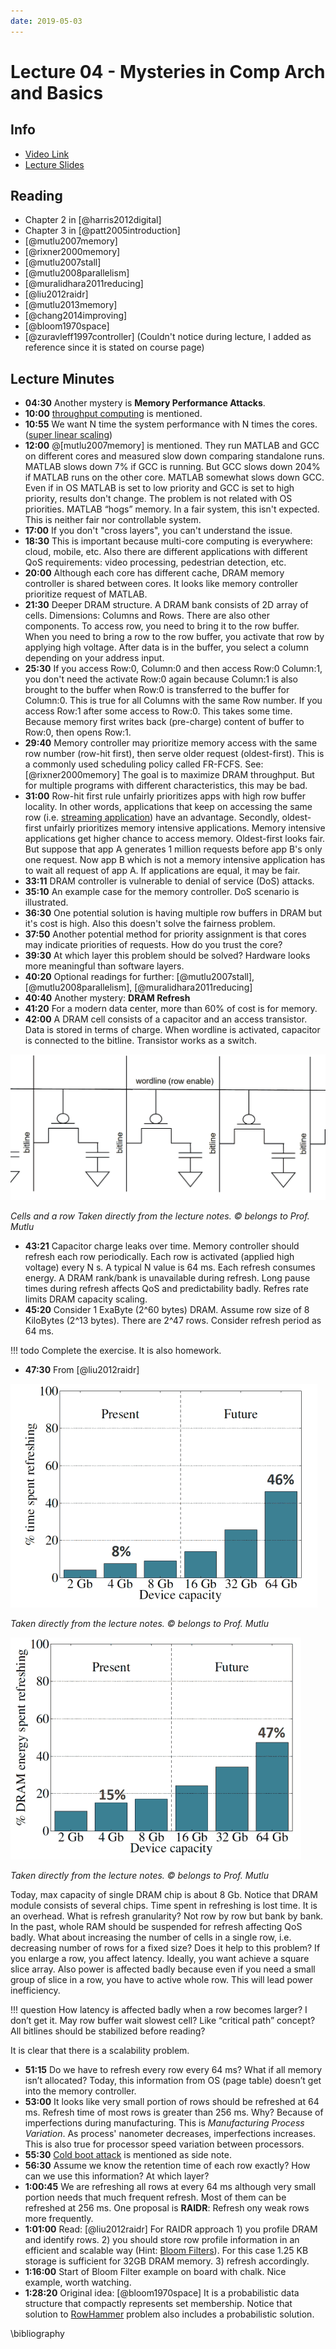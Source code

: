```yaml
---
date: 2019-05-03
---
```

# Lecture 04 - Mysteries in Comp Arch and Basics

## Info

* [Video Link](http://www.youtube.com/watch?v=WZeYoDkzAmc)
* [Lecture Slides](https://safari.ethz.ch/digitaltechnik/spring2018/lib/exe/fetch.php?media=onur-digitaldesign-2018-lecture4-mysteries-basics-afterlecture.pdf)

## Reading

* Chapter 2 in [@harris2012digital]
* Chapter 3 in [@patt2005introduction]
* [@mutlu2007memory]
* [@rixner2000memory]
* [@mutlu2007stall]
* [@mutlu2008parallelism]
* [@muralidhara2011reducing]
* [@liu2012raidr]
* [@mutlu2013memory]
* [@chang2014improving]
* [@bloom1970space]
* [@zuravleff1997controller] (Couldn't notice during lecture, I added as reference since it is stated on course page)

## Lecture Minutes

* **04:30** Another mystery is **Memory Performance Attacks**.
* **10:00** [throughput computing](../../../d/t/throughput-computing.md) is mentioned.
* **10:55** We want N time the system performance with N times the cores. ([super linear scaling](../../../d/s/super-linear-scaling.md))
* **12:00** @[mutlu2007memory] is mentioned. They run MATLAB and GCC on different cores and measured slow down comparing standalone runs. MATLAB slows down 7% if GCC is running. But GCC slows down 204% if MATLAB runs on the other core. MATLAB somewhat slows down GCC. Even if in OS MATLAB is set to low priority and GCC is set to high priority, results don't change. The problem is not related with OS priorities. MATLAB “hogs” memory. In a fair system, this isn't expected. This is neither fair nor controllable system.
* **17:00** If you don't "cross layers", you can't understand the issue.
* **18:30** This is important because multi-core computing is everywhere: cloud, mobile, etc. Also there are different applications with different QoS requirements: video processing, pedestrian detection, etc.
* **20:00** Although each core has different cache, DRAM memory controller is shared between cores. It looks like memory controller prioritize request of MATLAB.
* **21:30** Deeper DRAM structure. A DRAM bank consists of 2D array of cells. Dimensions: Columns and Rows. There are also other components. To access row, you need to bring it to the row buffer. When you need to bring a row to the row buffer, you activate that row by applying high voltage. After data is in the buffer, you select a column depending on your address input.
* **25:30** If you access Row:0, Column:0 and then access Row:0 Column:1, you don't need the activate Row:0 again because Column:1 is also brought to the buffer when Row:0 is transferred to the buffer for Column:0. This is true for all Columns with the same Row number. If you access Row:1 after some access to Row:0. This takes some time. Because memory first writes back (pre-charge) content of buffer to Row:0, then opens Row:1.
* **29:40** Memory controller may prioritize memory access with the same row number (row-hit first), then serve older request (oldest-first). This is a commonly used scheduling policy called FR-FCFS. See: [@rixner2000memory] The goal is to maximize DRAM throughput. But for multiple programs with different characteristics, this may be bad.
* **31:00** Row-hit first rule unfairly prioritizes apps with high row buffer locality. In other words, applications that keep on accessing the same row (i.e. [streaming application](../../../d/s/streaming-application.md)) have an advantage. Secondly, oldest-first unfairly prioritizes memory intensive applications. Memory intensive applications get higher chance to access memory. Oldest-first looks fair. But suppose that app A generates 1 million requests before app B's only one request. Now app B which is not a memory intensive application has to wait all request of app A. If applications are equal, it may be fair.
* **33:11** DRAM controller is vulnerable to denial of service (DoS) attacks.
* **35:10** An example case for the memory controller. DoS scenario is illustrated.
* **36:30** One potential solution is having multiple row buffers in DRAM but it's cost is high. Also this doesn't solve the fairness problem.
* **37:50** Another potential method for priority assignment is that cores may indicate priorities of requests. How do you trust the core?
* **39:30** At which layer this problem should be solved? Hardware looks more meaningful than software layers.
* **40:20** Optional readings for further: [@mutlu2007stall], [@mutlu2008parallelism], [@muralidhara2011reducing]
* **40:40** Another mystery: **DRAM Refresh**
* **41:20** For a modern data center, more than 60% of cost is for memory.
* **42:00** A DRAM cell consists of a capacitor and an access transistor. Data is stored in terms of charge. When wordline is activated, capacitor is connected to the bitline. Transistor works as a switch.

![Typical DRAM cell structure](img/l04-cells_and_row.png)

*Cells and a row Taken directly from the lecture notes. © belongs to Prof. Mutlu*

* **43:21** Capacitor charge leaks over time. Memory controller should refresh each row periodically. Each row is activated (applied high voltage) every N s. A typical N value is 64 ms. Each refresh consumes energy. A DRAM rank/bank is unavailable during refresh. Long pause times during refresh affects QoS and predictability badly. Refres rate limits DRAM capacity scaling.
* **45:20** Consider 1 ExaByte (2^60 bytes) DRAM. Assume row size of 8 KiloBytes (2^13 bytes). There are 2^47 rows. Consider refresh period as 64 ms.

!!! todo
    Complete the exercise. It is also homework.

* **47:30** From [@liu2012raidr]

![Refresh overhead time](img/l04-refresh_overhead_time.png)

*Taken directly from the lecture notes. © belongs to Prof. Mutlu*

![Refresh overhead energy](img/l04-refresh_overhead_energy.png)

*Taken directly from the lecture notes. © belongs to Prof. Mutlu*

Today, max capacity of single DRAM chip is about 8 Gb. Notice that DRAM module consists of several chips. Time spent in refreshing is lost time. It is an overhead. What is refresh granularity? Not row by row but bank by bank. In the past, whole RAM should be suspended for refresh affecting QoS badly. What about increasing the number of cells in a single row, i.e. decreasing number of rows for a fixed size? Does it help to this problem? If you enlarge a row, you affect latency. Ideally, you want achieve a square slice array. Also power is affected badly because even if you need a small group of slice in a row, you have to active whole row. This will lead power inefficiency.

!!! question
    How latency is affected badly when a row becomes larger? I don’t get it. May row buffer wait slowest cell? Like “critical path” concept? All bitlines should be stabilized before reading?

It is clear that there is a scalability problem.

* **51:15** Do we have to refresh every row every 64 ms? What if all memory isn’t allocated? Today, this information from OS (page table) doesn’t get into the memory controller.
* **53:00** It looks like very small portion of rows should be refreshed at 64 ms. Refresh time of most rows is greater than 256 ms. Why? Because of imperfections during manufacturing. This is *Manufacturing Process Variation*. As process' nanometer decreases, imperfections increases. This is also true for processor speed variation between processors.
* **55:30** [Cold boot attack](../../../d/c/cold-boot-attack.md) is mentioned as side note.
* **56:30** Assume we know the retention time of each row exactly? How can we use this information? At which layer?
* **1:00:45** We are refreshing all rows at every 64 ms although very small portion needs that much frequent refresh. Most of them can be refreshed at 256 ms. One proposal is **RAIDR**: Refresh ony weak rows more frequently.
* **1:01:00** Read: [@liu2012raidr] For RAIDR approach 1) you profile DRAM and identify rows. 2) you should store row profile information in an efficient and scalable way (Hint: [Bloom Filters](../../../d/b/bloom-filter.md)). For this case 1.25 KB storage is sufficient for 32GB DRAM memory. 3) refresh accordingly.
* **1:16:00** Start of Bloom Filter example on board with chalk. Nice example, worth watching.
* **1:28:20** Original idea: [@bloom1970space] It is a probabilistic data structure that compactly represents set membership. Notice that solution to [RowHammer](../../../d/r/rowhammer.md) problem also includes a probabilistic solution.

\bibliography
